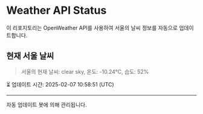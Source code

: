 
# Weather API Status

이 리포지토리는 OpenWeather API를 사용하여 서울의 날씨 정보를 자동으로 업데이트합니다.

## 현재 서울 날씨
> 서울의 현재 날씨: clear sky, 온도: -10.24°C, 습도: 52%

⏳ 업데이트 시간: 2025-02-07 10:58:51 (UTC)

---
자동 업데이트 봇에 의해 관리됩니다.

